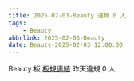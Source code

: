 ```yaml
---
title: 2025-02-03-Beauty 違規 0 人
tags:
    - Beauty
abbrlink: 2025-02-03-Beauty
date: Beauty-2025-02-03 12:00:00
---
```

Beauty 板 [板規連結](https://www.ptt.cc/bbs/Beauty/M.1630069980.A.84B.html)
昨天違規 0 人
